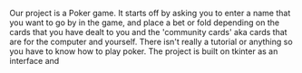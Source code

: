 Our project is a Poker game. It starts off by asking you to enter a name
that you want to go by in the game, and place a bet or fold depending on the cards that you have dealt to you and the 'community cards' aka cards that are for the computer and yourself. There isn't really a tutorial or anything so you have to know how to play poker. The project is built on tkinter as an interface and 

